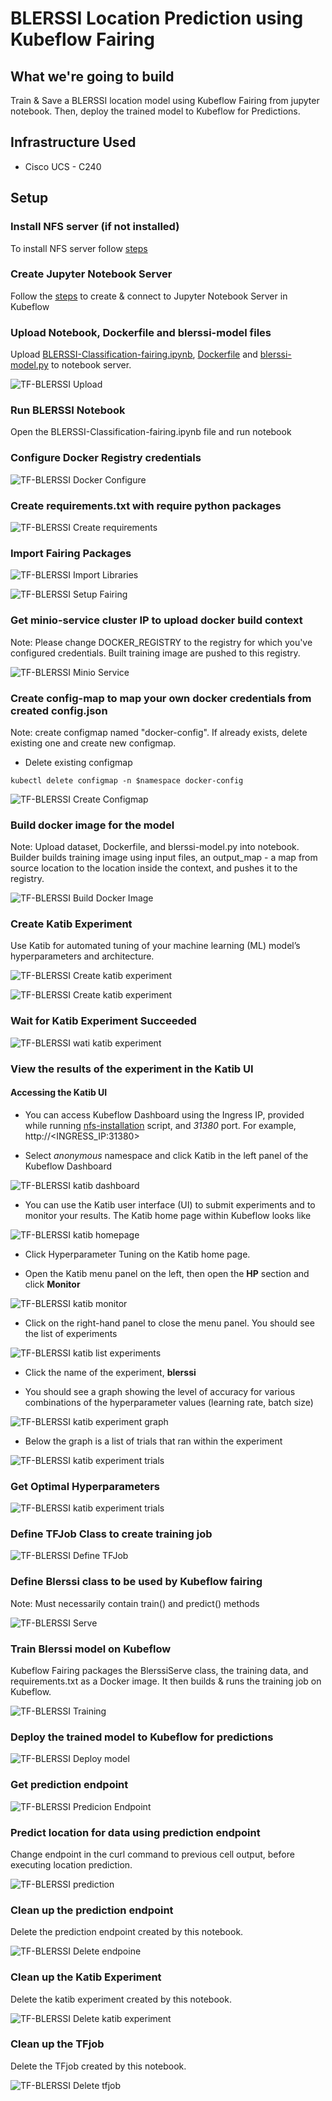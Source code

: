 # BLERSSI Location Prediction using Kubeflow Fairing 

## What we're going to build

Train & Save a BLERSSI location model using Kubeflow Fairing from jupyter notebook. Then, deploy the trained model to Kubeflow for Predictions.


## Infrastructure Used

* Cisco UCS - C240


## Setup


### Install NFS server (if not installed)

To install NFS server follow [steps](./../notebook#install-nfs-server-if-not-installed)

### Create Jupyter Notebook Server

Follow the [steps](./../notebook#create--connect-to-jupyter-notebook-server) to create & connect to Jupyter Notebook Server in Kubeflow

### Upload Notebook, Dockerfile and blerssi-model files

Upload [BLERSSI-Classification-fairing.ipynb](BLERSSI-Classification-fairing.ipynb), [Dockerfile](Dockerfile) and [blerssi-model.py](blerssi-model.py) to notebook server.

![TF-BLERSSI Upload](pictures/15_Upload_files.PNG)

### Run BLERSSI Notebook

Open the BLERSSI-Classification-fairing.ipynb file and run notebook

### Configure Docker Registry credentials 

![TF-BLERSSI Docker Configure](pictures/1_configure_docker_credentials.PNG)

### Create requirements.txt with require python packages

![TF-BLERSSI Create requirements](pictures/2_create_requirements_file.PNG)

### Import Fairing Packages

![TF-BLERSSI Import Libraries](pictures/3_import_python_libraries.PNG)

![TF-BLERSSI Setup Fairing](pictures/4_setup_kf_fairing.PNG)

### Get minio-service cluster IP to upload docker build context

Note: Please change DOCKER_REGISTRY to the registry for which you've configured credentials. Built training image are pushed to this registry.

![TF-BLERSSI Minio Service](pictures/5_minio_service_ip.PNG)

### Create config-map to map your own docker credentials from created config.json

Note: create configmap named "docker-config". If already exists, delete existing one and create new configmap.

* Delete existing configmap

```
kubectl delete configmap -n $namespace docker-config
```

![TF-BLERSSI Create Configmap](pictures/6_create_configmap.PNG)

### Build docker image for the model
Note: Upload dataset, Dockerfile, and blerssi-model.py into notebook.
Builder builds training image using input files, an output_map - a map from source location to the location inside the context, and pushes it to the registry.

![TF-BLERSSI Build Docker Image](pictures/7_build_docker_image.PNG)


### Create Katib Experiment
Use Katib for automated tuning of your machine learning (ML) model’s hyperparameters and architecture.

![TF-BLERSSI Create katib experiment](pictures/16_create_katib_experiment.PNG)

![TF-BLERSSI Create katib experiment](pictures/17_create_katib_experiment1.PNG)

### Wait for Katib Experiment Succeeded

![TF-BLERSSI wati katib experiment](pictures/18_wait_for_experiment_succeeded.PNG)

### View the results of the experiment in the Katib UI

#### Accessing the Katib UI

* You can access Kubeflow Dashboard using the Ingress IP, provided while running [nfs-installation](./../install#-provide-ucs-cluster-ip) script, and _31380_ port. For example, http://<INGRESS_IP:31380>

* Select _anonymous_ namespace and click Katib in the left panel of the Kubeflow Dashboard

![TF-BLERSSI katib dashboard](pictures/21_katib_dashboard.PNG)

* You can use the Katib user interface (UI) to submit experiments and to monitor your results. The Katib home page within Kubeflow looks like

![TF-BLERSSI katib homepage](pictures/22_katib_homepage.PNG)

* Click Hyperparameter Tuning on the Katib home page.

* Open the Katib menu panel on the left, then open the **HP** section and click **Monitor**

![TF-BLERSSI katib monitor](pictures/23_katib_monitor.PNG)

* Click on the right-hand panel to close the menu panel. You should see the list of experiments

![TF-BLERSSI katib list experiments](pictures/24_katib_list_experiments.PNG)

* Click the name of the experiment, **blerssi**

* You should see a graph showing the level of accuracy for various combinations of the hyperparameter values (learning rate, batch size)

![TF-BLERSSI katib experiment graph](pictures/19_katib_experiment_graph.PNG)

* Below the graph is a list of trials that ran within the experiment

![TF-BLERSSI katib experiment trials](pictures/20_katib_experiment_trials.PNG)

### Get Optimal Hyperparameters

![TF-BLERSSI katib experiment trials](pictures/28_get_optimal_hyperparameters.PNG)

### Define TFJob Class to create training job

![TF-BLERSSI Define TFJob](pictures/8_define_tfjob_pass_best_hyperparameter_values.PNG)

### Define Blerssi class to be used by Kubeflow fairing

Note: Must necessarily contain train() and predict() methods


![TF-BLERSSI Serve](pictures/9_define_blerssi_serve.PNG)


### Train Blerssi model on Kubeflow

Kubeflow Fairing packages the BlerssiServe class, the training data, and requirements.txt as a Docker image. 
It then builds & runs the training job on Kubeflow.

![TF-BLERSSI Training](pictures/10_training_using_fairing.PNG)

### Deploy the trained model to Kubeflow for predictions

![TF-BLERSSI Deploy model](pictures/11_deploy_trained_model_for_prediction.PNG)


### Get prediction endpoint

![TF-BLERSSI Predicion Endpoint](pictures/12_get_prediction_endpoint.PNG)

### Predict location for data using prediction endpoint

Change endpoint in the curl command to previous cell output, before executing location prediction.

![TF-BLERSSI prediction](pictures/13_prediction.PNG)

### Clean up the prediction endpoint
Delete the prediction endpoint created by this notebook.

![TF-BLERSSI Delete endpoine](pictures/14_delete_prediction_endpoint.PNG)

### Clean up the Katib Experiment
Delete the katib experiment created by this notebook.

![TF-BLERSSI Delete katib experiment](pictures/26_delete_katib_experiment.PNG)

### Clean up the TFjob
Delete the TFjob created by this notebook.

![TF-BLERSSI Delete tfjob](pictures/27_delete_tfjob.PNG)
